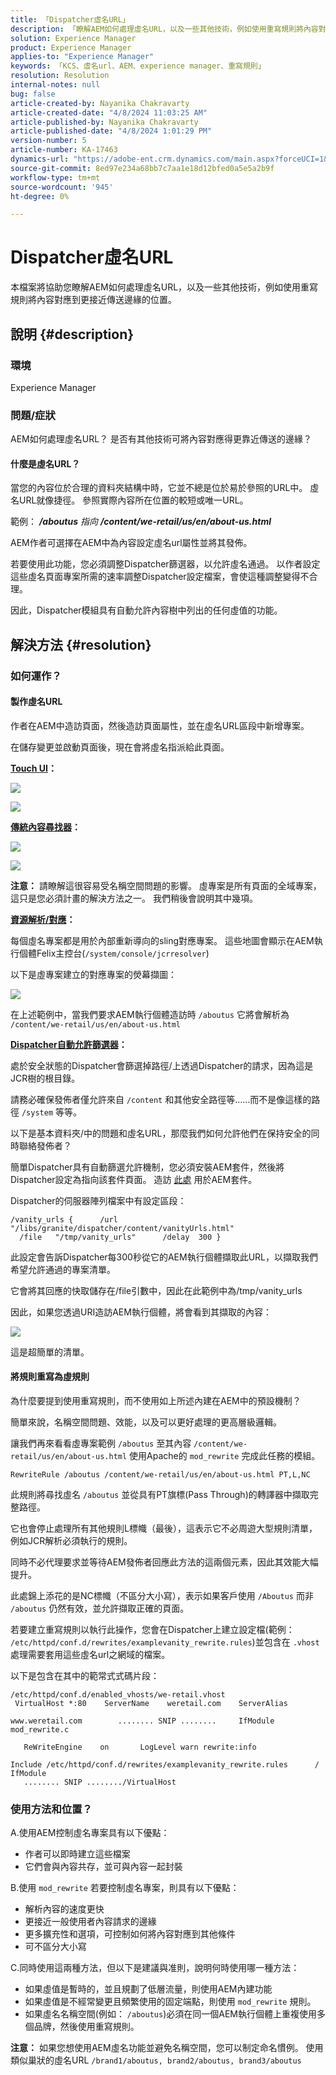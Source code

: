```yaml
---
title: 「Dispatcher虛名URL」
description: 「瞭解AEM如何處理虛名URL，以及一些其他技術，例如使用重寫規則將內容對應到更接近傳送邊緣的位置。」
solution: Experience Manager
product: Experience Manager
applies-to: "Experience Manager"
keywords: 「KCS、虛名url、AEM、experience manager、重寫規則」
resolution: Resolution
internal-notes: null
bug: false
article-created-by: Nayanika Chakravarty
article-created-date: "4/8/2024 11:03:25 AM"
article-published-by: Nayanika Chakravarty
article-published-date: "4/8/2024 1:01:29 PM"
version-number: 5
article-number: KA-17463
dynamics-url: "https://adobe-ent.crm.dynamics.com/main.aspx?forceUCI=1&pagetype=entityrecord&etn=knowledgearticle&id=4683d89c-97f5-ee11-a1fe-6045bd006295"
source-git-commit: 8ed97e234a68bb7c7aa1e18d12bfed0a5e5a2b9f
workflow-type: tm+mt
source-wordcount: '945'
ht-degree: 0%

---
```


# Dispatcher虛名URL


本檔案將協助您瞭解AEM如何處理虛名URL，以及一些其他技術，例如使用重寫規則將內容對應到更接近傳送邊緣的位置。

## 說明 {#description}


### 環境

Experience Manager

### 問題/症狀

AEM如何處理虛名URL？ 是否有其他技術可將內容對應得更靠近傳送的邊緣？

#### 什麼是虛名URL？

當您的內容位於合理的資料夾結構中時，它並不總是位於易於參照的URL中。 虛名URL就像捷徑。 參照實際內容所在位置的較短或唯一URL。

範例： <b>*/aboutus</b> 指向 <b>/content/we-retail/us/en/about-us.html</b>*

AEM作者可選擇在AEM中為內容設定虛名url屬性並將其發佈。

若要使用此功能，您必須調整Dispatcher篩選器，以允許虛名通過。 以作者設定這些虛名頁面專案所需的速率調整Dispatcher設定檔案，會使這種調整變得不合理。

因此，Dispatcher模組具有自動允許內容樹中列出的任何虛值的功能。


## 解決方法 {#resolution}


### 如何運作？

#### 製作虛名URL

作者在AEM中造訪頁面，然後造訪頁面屬性，並在虛名URL區段中新增專案。

在儲存變更並啟動頁面後，現在會將虛名指派給此頁面。

<b><u>Touch UI</u>：</b>

![](assets/c1e59dbd-38b4-ed11-83fe-6045bd006149.png)

![](assets/c3e59dbd-38b4-ed11-83fe-6045bd006149.png)

<b><u>傳統內容尋找器</u>：</b>

![](assets/c2e59dbd-38b4-ed11-83fe-6045bd006149.png)

![](assets/c4e59dbd-38b4-ed11-83fe-6045bd006149.png)

<b>注意：</b> 請瞭解這很容易受名稱空間問題的影響。 虛專案是所有頁面的全域專案，這只是您必須計畫的解決方法之一。 我們稍後會說明其中幾項。

<b><u>資源解析/對應</u>：</b>

每個虛名專案都是用於內部重新導向的sling對應專案。 這些地圖會顯示在AEM執行個體Felix主控台(`/system/console/jcrresolver`)

以下是虛專案建立的對應專案的熒幕擷圖：

![](assets/c5e59dbd-38b4-ed11-83fe-6045bd006149.png)

在上述範例中，當我們要求AEM執行個體造訪時 `/aboutus` 它將會解析為 `/content/we-retail/us/en/about-us.html`

<b><u>Dispatcher自動允許篩選器</u>：</b>

處於安全狀態的Dispatcher會篩選掉路徑/上透過Dispatcher的請求，因為這是JCR樹的根目錄。

請務必確保發佈者僅允許來自 `/content` 和其他安全路徑等……而不是像這樣的路徑 `/system` 等等。

以下是基本資料夾/中的問題和虛名URL，那麼我們如何允許他們在保持安全的同時聯絡發佈者？

簡單Dispatcher具有自動篩選允許機制，您必須安裝AEM套件，然後將Dispatcher設定為指向該套件頁面。 造訪 [此處](https://experience.adobe.com/#/downloads/content/software-distribution/en/aem.html?package=/content/software-distribution/en/details.html/content/dam/aem/public/adobe/packages/granite/vanityurls-components) 用於AEM套件。

Dispatcher的伺服器陣列檔案中有設定區段：


```
/vanity_urls {      /url    "/libs/granite/dispatcher/content/vanityUrls.html"
  /file   "/tmp/vanity_urls"      /delay  300 }
```


此設定會告訴Dispatcher每300秒從它的AEM執行個體擷取此URL，以擷取我們希望允許通過的專案清單。

它會將其回應的快取儲存在/file引數中，因此在此範例中為/tmp/vanity_urls

因此，如果您透過URI造訪AEM執行個體，將會看到其擷取的內容：

![](assets/c6e59dbd-38b4-ed11-83fe-6045bd006149.png)

這是超簡單的清單。

#### 將規則重寫為虛規則

為什麼要提到使用重寫規則，而不使用如上所述內建在AEM中的預設機制？

簡單來說，名稱空間問題、效能，以及可以更好處理的更高層級邏輯。

讓我們再來看看虛專案範例 `/aboutus` 至其內容 `/content/we-retail/us/en/about-us.html` 使用Apache的 `mod_rewrite` 完成此任務的模組。

`RewriteRule /aboutus /content/we-retail/us/en/about-us.html PT,L,NC`

此規則將尋找虛名 `/aboutus` 並從具有PT旗標(Pass Through)的轉譯器中擷取完整路徑。

它也會停止處理所有其他規則L標幟（最後），這表示它不必周遊大型規則清單，例如JCR解析必須執行的規則。

同時不必代理要求並等待AEM發佈者回應此方法的這兩個元素，因此其效能大幅提升。

此處錦上添花的是NC標幟（不區分大小寫），表示如果客戶使用 `/Aboutus` 而非 `/aboutus` 仍然有效，並允許擷取正確的頁面。

若要建立重寫規則以執行此操作，您會在Dispatcher上建立設定檔(範例： `/etc/httpd/conf.d/rewrites/examplevanity_rewrite.rules`)並包含在 `.vhost` 處理需要套用這些虛名url之網域的檔案。

以下是包含在其中的範常式式碼片段：


```
/etc/httpd/conf.d/enabled_vhosts/we-retail.vhost
 VirtualHost *:80    ServerName    weretail.com    ServerAlias 

www.weretail.com        ........ SNIP ........     IfModule mod_rewrite.c   

   ReWriteEngine    on       LogLevel warn rewrite:info

Include /etc/httpd/conf.d/rewrites/examplevanity_rewrite.rules      / IfModule         
   ........ SNIP ......../VirtualHost
```


### 使用方法和位置？

A.使用AEM控制虛名專案具有以下優點：

- 作者可以即時建立這些檔案
- 它們會與內容共存，並可與內容一起封裝


B.使用 `mod_rewrite` 若要控制虛名專案，則具有以下優點：

- 解析內容的速度更快
- 更接近一般使用者內容請求的邊緣
- 更多擴充性和選項，可控制如何將內容對應到其他條件
- 可不區分大小寫


C.同時使用這兩種方法，但以下是建議與准則，說明何時使用哪一種方法：

- 如果虛值是暫時的，並且規劃了低層流量，則使用AEM內建功能
- 如果虛值是不經常變更且頻繁使用的固定端點，則使用 `mod_rewrite` 規則。
- 如果虛名名稱空間(例如： `/aboutus`)必須在同一個AEM執行個體上重複使用多個品牌，然後使用重寫規則。


<b>注意：</b> 如果您想使用AEM虛名功能並避免名稱空間，您可以制定命名慣例。 使用類似巢狀的虛名URL `/brand1/aboutus, brand2/aboutus, brand3/aboutus`

